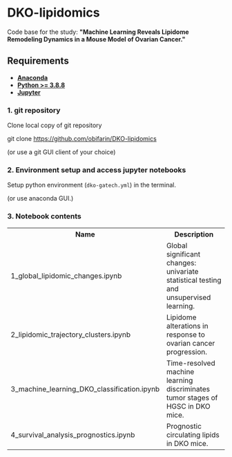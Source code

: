 # DKO-lipidomics
 
Code base for the study: **"Machine Learning Reveals Lipidome Remodeling Dynamics in a Mouse Model of Ovarian Cancer."**

## Requirements

- __[Anaconda](https://www.anaconda.com/)__
- __[Python >= 3.8.8](https://www.python.org/downloads/)__
- __[Jupyter](https://jupyter.org/install)__


### 1. git repository

Clone local copy of git repository

git clone https://github.com/obifarin/DKO-lipidomics

(or use a git GUI client of your choice)

### 2. Environment setup and access jupyter notebooks
Setup python environment (`dko-gatech.yml`) in the terminal. 

(or use anaconda GUI.)


### 3. Notebook contents

<table>
  <tr>
    <th>Name</th>
    <th>Description</th>
  </tr>
  <tr>
    <td>1_global_lipidomic_changes.ipynb</td>
    <td>Global significant changes: univariate statistical testing and unsupervised learning.</td>
  </tr>
  <tr>
    <td>2_lipidomic_trajectory_clusters.ipynb</td>
    <td>Lipidome alterations in response to ovarian cancer progression.</td>
  </tr>
   <tr>
    <td>3_machine_learning_DKO_classification.ipynb</td>
    <td>Time-resolved machine learning discriminates tumor stages of HGSC in DKO mice.</td>
  </tr>
    <tr>
    <td>4_survival_analysis_prognostics.ipynb</td>
    <td>Prognostic circulating lipids in DKO mice.</td>
  </tr>
</table>
